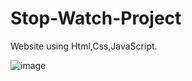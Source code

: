 # Stop-Watch-Project
Website using Html,Css,JavaScript.

![image](https://user-images.githubusercontent.com/91917525/190162082-7b4d4921-48ea-46f8-8a81-876965e58e1b.png)
